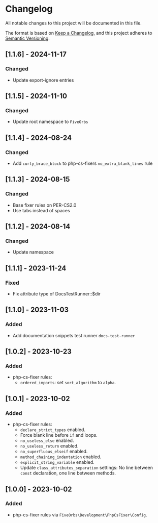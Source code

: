 Changelog
=========

All notable changes to this project will be documented in this file.

The format is based on [Keep a Changelog](https://keepachangelog.com/en/1.1.0/), 
and this project adheres to [Semantic Versioning](https://semver.org/spec/v2.0.0.html).

## [1.1.6] - 2024-11-17

### Changed

- Update export-ignore entries

## [1.1.5] - 2024-11-10

### Changed

- Update root namespace to `FiveOrbs`

## [1.1.4] - 2024-08-24

### Changed

- Add `curly_brace_block` to php-cs-fixers `no_extra_blank_lines` rule

## [1.1.3] - 2024-08-15

### Changed

- Base fixer rules on PER-CS2.0
- Use tabs instead of spaces

## [1.1.2] - 2024-08-14

### Changed

- Update namespace

## [1.1.1] - 2023-11-24

### Fixed

- Fix attribute type of DocsTestRunner::$dir

## [1.1.0] - 2023-11-03

### Added

- Add documentation snippets test runner `docs-test-runner` 

## [1.0.2] - 2023-10-23

### Added

- php-cs-fixer rules:
    - `ordered_imports`: set `sort_algorithm` to `alpha`.

## [1.0.1] - 2023-10-02

### Added

- php-cs-fixer rules:
    - `declare_strict_types` enabled.
    - Force blank line before `if` and loops.
    - `no_useless_else` enabled.
    - `no_useless_return` enabled.
    - `no_superfluous_elseif` enabled.
    - `method_chaining_indentation` enabled.
    - `explicit_string_variable` enabled.
    - Update `class_attributes_separation` settings: No line between `const`
      declaration, one line between methods.

## [1.0.0] - 2023-10-02

### Added

- php-cs-fixer rules via `FiveOrbs\Development\PhpCsFixer\Config`.
